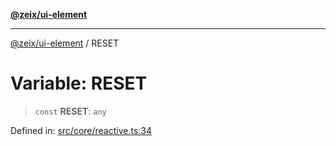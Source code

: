 [**@zeix/ui-element**](../README.md)

***

[@zeix/ui-element](../globals.md) / RESET

# Variable: RESET

> `const` **RESET**: `any`

Defined in: [src/core/reactive.ts:34](https://github.com/zeixcom/ui-element/blob/6eb916701d8e6ad874e5c8ced8c7ac11007d19ad/src/core/reactive.ts#L34)
